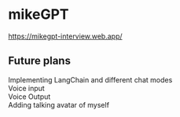 # mikeGPT
https://mikegpt-interview.web.app/

## Future plans
Implementing LangChain and different chat modes  
Voice input  
Voice Output  
Adding talking avatar of myself  
